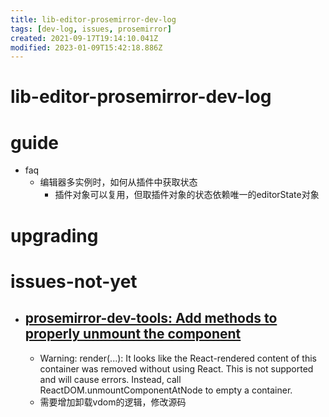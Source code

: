 ```yaml
---
title: lib-editor-prosemirror-dev-log
tags: [dev-log, issues, prosemirror]
created: 2021-09-17T19:14:10.041Z
modified: 2023-01-09T15:42:18.886Z
---
```


# lib-editor-prosemirror-dev-log

# guide

- faq
  - 编辑器多实例时，如何从插件中获取状态
    - 插件对象可以复用，但取插件对象的状态依赖唯一的editorState对象
# upgrading

# issues-not-yet
- ## [prosemirror-dev-tools: Add methods to properly unmount the component](https://github.com/d4rkr00t/prosemirror-dev-tools/pull/107)
  - Warning: render(...): It looks like the React-rendered content of this container was removed without using React. This is not supported and will cause errors. Instead, call ReactDOM.unmountComponentAtNode to empty a container.
  - 需要增加卸载vdom的逻辑，修改源码
